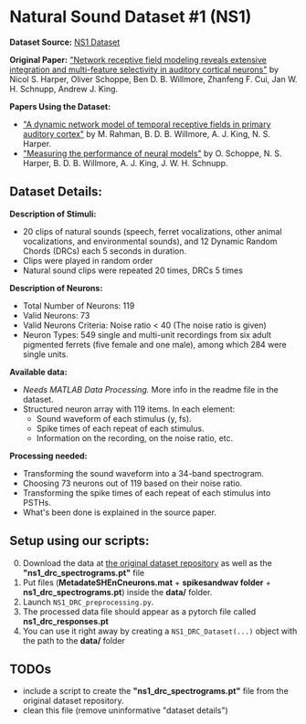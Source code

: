 # Natural Sound Dataset #1 (NS1)

**Dataset Source:** [NS1 Dataset](https://osf.io/ayw2p/)

**Original Paper:** ["Network receptive field modeling reveals extensive integration and multi-feature selectivity in auditory cortical neurons"](https://doi.org/10.1371/journal.pcbi.1005113) by Nicol S. Harper, Oliver Schoppe, Ben D. B. Willmore, Zhanfeng F. Cui, Jan W. H. Schnupp, Andrew J. King.

**Papers Using the Dataset:**
- ["A dynamic network model of temporal receptive fields in primary auditory cortex"](https://doi.org/10.1371/journal.pcbi.1006618) by M. Rahman, B. D. B. Willmore, A. J. King, N. S. Harper.
- ["Measuring the performance of neural models"](https://doi.org/10.3389/fncom.2016.00010) by O. Schoppe, N. S. Harper, B. D. B. Willmore, A. J. King, J. W. H. Schnupp.

## Dataset Details:

**Description of Stimuli:**
- 20 clips of natural sounds (speech, ferret vocalizations, other animal vocalizations, and environmental sounds), and 12 Dynamic Random Chords (DRCs) each 5 seconds in duration.
- Clips were played in random order
- Natural sound clips were repeated 20 times, DRCs 5 times

**Description of Neurons:**
- Total Number of Neurons: 119
- Valid Neurons: 73
- Valid Neurons Criteria: Noise ratio < 40 (The noise ratio is given)
- Neuron Types: 549 single and multi-unit recordings from six adult pigmented ferrets (five female and one male), among which 284 were single units.

**Available data:**
- *Needs MATLAB Data Processing.* More info in the readme file in the dataset.
- Structured neuron array with 119 items. In each element:
  - Sound waveform of each stimulus (y, fs).
  - Spike times of each repeat of each stimulus.
  - Information on the recording, on the noise ratio, etc.

**Processing needed:**
- Transforming the sound waveform into a 34-band spectrogram.
- Choosing 73 neurons out of 119 based on their noise ratio.
- Transforming the spike times of each repeat of each stimulus into PSTHs.
- What's been done is explained in the source paper.

## **Setup using our scripts:**

0. Download the data at [the original dataset repository](https://osf.io/ayw2p/) as well as the **"ns1_drc_spectrograms.pt"** file
1. Put files (**MetadateSHEnCneurons.mat** + **spikesandwav folder** + **ns1_drc_spectrograms.pt**) inside the **data/** folder. 
2. Launch `NS1_DRC_preprocessing.py`.
3. The processed data file should appear as a pytorch file called **ns1_drc_responses.pt**
4. You can use it right away by creating a `NS1_DRC_Dataset(...)` object with the path to the **data/** folder


## TODOs

- include a script to create the **"ns1_drc_spectrograms.pt"** file from the original dataset repository.
- clean this file (remove uninformative "dataset details")